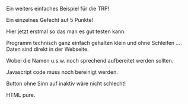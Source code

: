 Ein weiters einfaches Beispiel für die TRP!

Ein einzelnes Gefecht auf 5 Punkte!

Hier jetzt erstmal so das man es gut testen kann.

Programm technisch ganz einfach gehalten klein und ohne Schleifen .... Daten sind direkt in der Webseite.

Wobei die Namen u.s.w. noch sprechend aufbereitet werden sollten.

Javascript code muss noch bereinigt werden. 

Button ohne Sinn auf inaktiv wäre nicht schlecht! 

HTML pure. 
